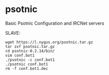 # psotnic
Basic Psotnic Configuration and IRCNet servers

SLAVE:
```
wget https://l.nygus.org/psotnic.tar.gz
tar zxf psotnic.tar.gz
cd psotnic-0.2.14/bin/
vim conf.bot1
./psotnic -c conf.bot1
./psotnic conf.bot1
rm -f conf.bot1.dec
```
